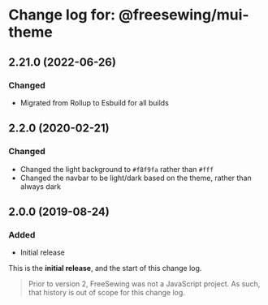 # Change log for: @freesewing/mui-theme


## 2.21.0 (2022-06-26)

### Changed

 - Migrated from Rollup to Esbuild for all builds

## 2.2.0 (2020-02-21)

### Changed

 - Changed the light background to `#f8f9fa` rather than `#fff`
 - Changed the navbar to be light/dark based on the theme, rather than always dark

## 2.0.0 (2019-08-24)

### Added

 - Initial release


This is the **initial release**, and the start of this change log.

> Prior to version 2, FreeSewing was not a JavaScript project.
> As such, that history is out of scope for this change log.

